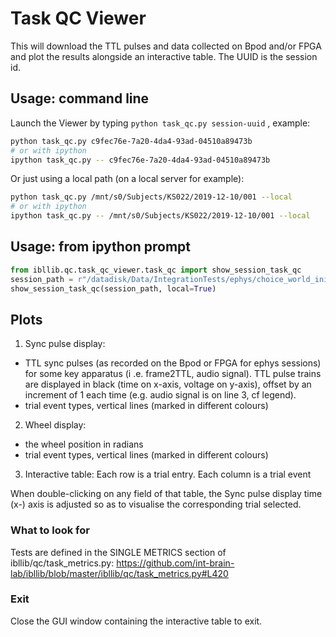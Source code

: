 # Task QC Viewer
This will download the TTL pulses and data collected on Bpod and/or FPGA and plot the results
alongside an interactive table.  The UUID is the session id. 

## Usage: command line

Launch the Viewer by typing `python task_qc.py session-uuid` , example:
```sh
python task_qc.py c9fec76e-7a20-4da4-93ad-04510a89473b
# or with ipython
ipython task_qc.py -- c9fec76e-7a20-4da4-93ad-04510a89473b
```

Or just using a local path (on a local server for example):
```sh
python task_qc.py /mnt/s0/Subjects/KS022/2019-12-10/001 --local
# or with ipython
ipython task_qc.py -- /mnt/s0/Subjects/KS022/2019-12-10/001 --local
```

## Usage: from ipython prompt
```python
from ibllib.qc.task_qc_viewer.task_qc import show_session_task_qc
session_path = r"/datadisk/Data/IntegrationTests/ephys/choice_world_init/KS022/2019-12-10/001"
show_session_task_qc(session_path, local=True)
```

## Plots
1) Sync pulse display:
- TTL sync pulses (as recorded on the Bpod or FPGA for ephys sessions) for some key apparatus (i
.e. frame2TTL, audio signal). TTL pulse trains are displayed in black (time on x-axis, voltage on y-axis), offset by an increment of 1 each time (e.g. audio signal is on line 3, cf legend).
- trial event types, vertical lines (marked in different colours)

2) Wheel display:
- the wheel position in radians
- trial event types, vertical lines (marked in different colours)

3) Interactive table:
Each row is a trial entry.  Each column is a trial event

When double-clicking on any field of that table, the Sync pulse display time (x-) axis is adjusted so as to visualise the corresponding trial selected.

### What to look for
Tests are defined in the SINGLE METRICS section of ibllib/qc/task_metrics.py: https://github.com/int-brain-lab/ibllib/blob/master/ibllib/qc/task_metrics.py#L420

### Exit
Close the GUI window containing the interactive table to exit.
